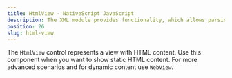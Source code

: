 ```yaml
---
title: HtmlView - NativeScript JavaScript
description: The XML module provides functionality, which allows parsing an XML content in NativeSciprt. The module enables searching for specific attribute and its value or taking the data(e.g. `text` value) locked between the XML elements.
position: 26
slug: html-view
---
```

The `HtmlView` control represents a view with HTML content. 
Use this component when you want to show static HTML content.
For more advanced scenarios and for dynamic content use `WebView`.
